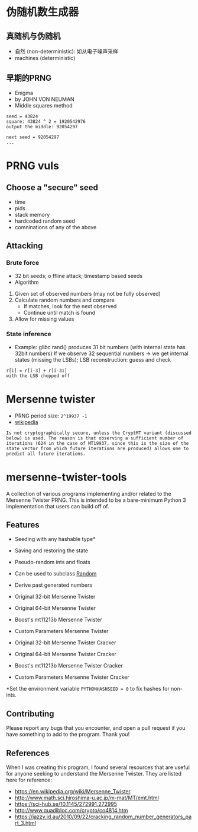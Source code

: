 # 伪随机数生成器

## 真随机与伪随机
- 自然 (non-deterministic): 如从电子噪声采样
- machines (deterministic)

## 早期的PRNG
- Enigma 
- by JOHN VON NEUMAN
- Middle squares method
```
seed = 43824
square: 43824 ^ 2 = 1920542976
output the middle: 92054297

next seed = 92054297
...
```
# PRNG vuls 
## Choose a "secure" seed
- time
- pids
- stack memory
- hardcoded random seed
- comninations of any of the above
## Attacking
### Brute force
- 32 bit seeds; o ffline attack; timestamp based seeds
- Algorithm
1. Given set of observed numbers (may not be fully observed)
2. Calculate random numbers and compare
    * If matches, look for the next observed
    * Continue until match is found
3. Allow for missing values

### State inference
- Example:  glibc rand() produces 31 bit numbers (with internal state has 32bit numbers)
If we observe 32 sequential numbers -> we get internal states (missing the LSBs); LSB reconstruction: guess and check
```
r[i] = r[i-3] + r[i-31]
with the LSB chopped off
```


# Mersenne twister
- PRNG period size: `2^19937 -1` 
- [wikipedia](https://en.wikipedia.org/wiki/Mersenne_Twister)
```
Is not cryptographically secure, unless the CryptMT variant (discussed below) is used. The reason is that observing a sufficient number of iterations (624 in the case of MT19937, since this is the size of the state vector from which future iterations are produced) allows one to predict all future iterations.
```


# mersenne-twister-tools
A collection of various programs implementing and/or related to the Mersenne Twister PRNG. This is intended to be a bare-minimum Python 3 implementation that users can build off of.

## Features
- Seeding with any hashable type*
- Saving and restoring the state
- Pseudo-random ints and floats
- Can be used to subclass [Random](https://docs.python.org/3/library/random.html)
- Derive past generated numbers

- Original 32-bit Mersenne Twister
- Original 64-bit Mersenne Twister
- Boost's mt11213b Mersenne Twister
- Custom Parameters Mersenne Twister

- Original 32-bit Mersenne Twister Cracker
- Original 64-bit Mersenne Twister Cracker
- Boost's mt11213b Mersenne Twister Cracker
- Custom Parameters Mersenne Twister Cracker

\*Set the environment variable `PYTHONHASHSEED = 0` to fix hashes for non-ints.

## Contributing
Please report any bugs that you encounter, and open a pull request if you have something to add to the program. Thank you!

## References
When I was creating this program, I found several resources that are useful for anyone seeking to understand the Mersenne Twister. They are listed here for reference:
- https://en.wikipedia.org/wiki/Mersenne_Twister
- http://www.math.sci.hiroshima-u.ac.jp/m-mat/MT/emt.html
- https://sci-hub.se/10.1145/272991.272995
- http://www.quadibloc.com/crypto/co4814.htm
- https://jazzy.id.au/2010/09/22/cracking_random_number_generators_part_3.html
